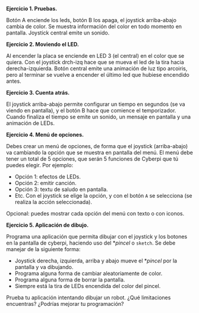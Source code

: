 **Ejercicio 1. Pruebas.**

Botón A enciende los leds, botón B los apaga, el joystick arriba-abajo cambia de color. Se muestra información del color en todo momento en pantalla. Joystick central emite un sonido.


**Ejercicio 2. Moviendo el LED.**

Al encender la placa se enciende en LED 3 (el central) en el color que se quiera. Con el joystick drch-izq hace que se mueva el led de la tira hacia derecha-izquierda. Botón central emite una animación de luz tipo arcoiris, pero al terminar se vuelve a encender el último led que hubiese encendido antes.


**Ejercicio 3. Cuenta atrás.**

El joystick arriba-abajo permite configurar un tiempo en segundos (se va viendo en pantalla), y el botón B hace que comience el temporizador. Cuando finaliza el tiempo se emite un sonido, un mensaje en pantalla y una animación de LEDs.


**Ejercicio 4. Menú de opciones.**

Debes crear un menú de opciones, de forma que el joystick (arriba-abajo) va cambiando la opción que se muestra en pantalla del menú. El menú debe tener un total de 5 opciones, que serán 5 funciones de Cyberpi que tú puedes elegir. Por ejemplo:
- Opción 1: efectos de LEDs.
- Opción 2: emitir canción.
- Opción 3: textu de saludo en pantalla.
- Etc.
Con el joystick se elige la opción, y con el botón `A` se selecciona (se realiza la acción seleccionada).

Opcional: puedes mostrar cada opción del menú con texto o con iconos.

**Ejercicio 5. Aplicación de dibujo.**

Programa una aplicación que permita dibujar con el joystick y los botones en la pantalla de cyberpi, haciendo uso del **pincel* o `sketch`. Se debe manejar de la siguiente forma:
- Joystick derecha, izquierda, arriba y abajo mueve el **pincel* por la pantalla y va dibujando.
- Programa alguna forma de cambiar aleatoriamente de color.
- Programa alguna forma de borrar la pantalla.
- Siempre está la tira de LEDs encendida del color del pincel.

Prueba tu aplicación intentando dibujar un robot. ¿Qué limitaciones encuentras? ¿Podrías mejorar tu programación?


